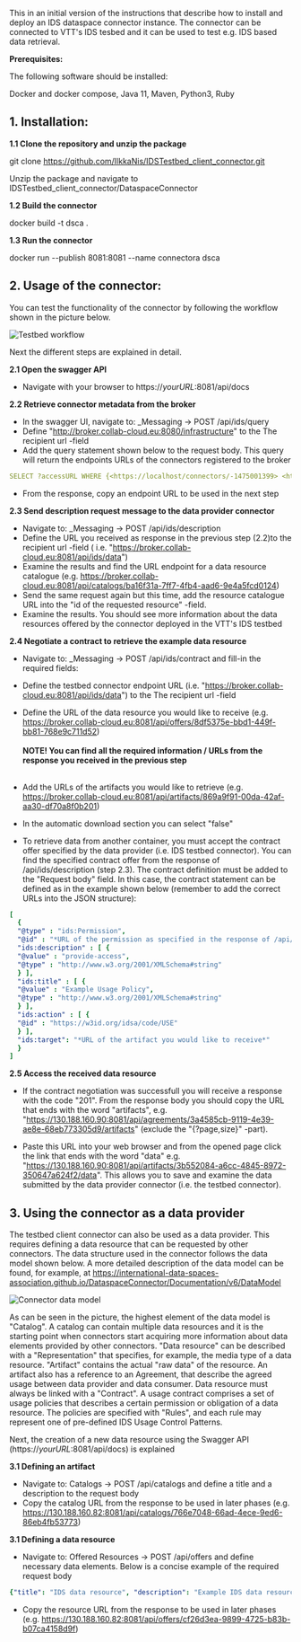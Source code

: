 This in an initial version of the instructions that describe how to install and deploy an IDS dataspace connector instance. The connector can be connected to VTT's IDS tesbed and it can be used to test e.g. IDS based data retrieval.

<b>Prerequisites: </b>

The following software should be installed:

Docker and docker compose,
Java 11,
Maven,
Python3,
Ruby


<h2> 1. Installation: </h2>

<b>1.1 Clone the repository and unzip the package</b>

git clone  https://github.com/IlkkaNis/IDSTestbed_client_connector.git

Unzip the package and navigate to IDSTestbed_client_connector/DataspaceConnector

<b>1.2 Build the connector</b>

docker build -t dsca .

<b>1.3 Run the connector</b>

docker run --publish 8081:8081 --name connectora dsca

<h2> 2. Usage of the connector: </h2>

You can test the functionality of the connector by following the workflow shown in the picture below.

![Testbed workflow](https://github.com/IlkkaNis/IDSTestbed_client_connector/blob/main/testbedworkflow.png)

Next the different steps are explained in detail.

<b>2.1 Open the swagger API </b>

- Navigate with your browser to https://*yourURL*:8081/api/docs

<b>2.2 Retrieve connector metadata from the broker </b>
- In the swagger UI, navigate to:  _Messaging -> POST /api/ids/query
- Define "http://broker.collab-cloud.eu:8080/infrastructure" to the The recipient url -field
- Add the query statement shown below to the request body. This query will return the endpoints URLs of the connectors registered to the broker

```yaml 
SELECT ?accessURL WHERE {<https://localhost/connectors/-1475001399> <https://w3id.org/idsa/core/hasDefaultEndpoint> ?x. ?x <https://w3id.org/idsa/core/accessURL> ?accessURL} 
```


- From the response, copy an endpoint URL to be used in the next step

<b>2.3 Send description request message to the data provider connector </b>
- Navigate to:  _Messaging -> POST /api/ids/description
- Define the URL you received as response in the previous step (2.2)to the recipient url -field ( i.e. "https://broker.collab-cloud.eu:8081/api/ids/data")
- Examine the results and find the URL endpoint for a data resource catalogue (e.g. https://broker.collab-cloud.eu:8081/api/catalogs/ba16f31a-7ff7-4fb4-aad6-9e4a5fcd0124) 
- Send the same request again but this time, add the resource catalogue URL into the "id of the requested resource" -field. 
- Examine the results. You should see more information about the data resources offered by the connector deployed in the VTT's IDS testbed

<b>2.4 Negotiate a contract to retrieve the example data resource</b>

- Navigate to:  _Messaging -> POST /api/ids/contract and fill-in the required fields:
- Define the testbed connector endpoint URL (i.e. "https://broker.collab-cloud.eu:8081/api/ids/data") to the The recipient url -field
- Define the URL of the data resource you would like to receive (e.g. https://broker.collab-cloud.eu:8081/api/offers/8df5375e-bbd1-449f-bb81-768e9c711d52) <br><br>
<b> NOTE! You can find all the required information / URLs from the response you received in the previous step </b><br><br>
- Add the URLs of the artifacts you would like to retrieve (e.g. https://broker.collab-cloud.eu:8081/api/artifacts/869a9f91-00da-42af-aa30-df70a8f0b201)
- In the automatic download section you can select "false"

- To retrieve data from another container, you must accept the contract offer specified by the data provider (i.e. IDS testbed connector). You can find the specified contract offer from the response of /api/ids/description (step 2.3). The contract definition must be added to the "Request body" field. In this case, the contract statement can be defined as in the example shown below (remember to add the correct URLs into the JSON structure):

```yaml
[
  {
  "@type" : "ids:Permission",
  "@id" : "*URL of the permission as specified in the response of /api/ids/description (e.g. https://broker.collab-cloud.eu:8081/api/rules/8a0142db-b040-473e-a715-b2441af76de2)*",
  "ids:description" : [ {
  "@value" : "provide-access",
  "@type" : "http://www.w3.org/2001/XMLSchema#string"
  } ],
  "ids:title" : [ {
  "@value" : "Example Usage Policy",
  "@type" : "http://www.w3.org/2001/XMLSchema#string"
  } ],
  "ids:action" : [ {
  "@id" : "https://w3id.org/idsa/code/USE"
  } ],
  "ids:target": "*URL of the artifact you would like to receive*"
  }
]
```

<b>2.5 Access the received data resource </b>

- If the contract negotiation was successfull you will receive a response with the code "201". From the response body you should copy the URL that ends with the word "artifacts", e.g. "https://130.188.160.90:8081/api/agreements/3a4585cb-9119-4e39-ae8e-68eb773305d9/artifacts" (exclude the "{?page,size}" -part). 

- Paste this URL into your web browser and from the opened page click the link that ends with the word "data" e.g. 	"https://130.188.160.90:8081/api/artifacts/3b552084-a6cc-4845-8972-350647a624f2/data". This allows you to save and examine the data submitted by the data provider connector (i.e. the testbed connector). 

<h2> 3. Using the connector as a data provider </h2>

The testbed client connector can also be used as a data provider. This requires defining a data resource that can be requested by other connectors. The data structure used in the connector follows the data model shown below. 
A more detailed description of the data model can be found, for example, at https://international-data-spaces-association.github.io/DataspaceConnector/Documentation/v6/DataModel

![Connector data model](https://github.com/IlkkaNis/IDSTestbed_client_connector/blob/main/datamodel2.png)

As can be seen in the picture, the highest element of the data model is "Catalog". A catalog can contain multiple data resources and it is the starting point when connectors start acquiring more information about 
data elements provided by other connectors. "Data resource" can be described with a "Representation" that specifies, for example, the media type of a data resource. "Artifact" contains the actual "raw data" of the resource. An artifact also has a reference to an Agreement, 
that describe the agreed usage between data provider and data consumer. Data resource must always be linked with a "Contract". A usage contract comprises a set of usage policies that describes a certain permission or obligation of a data resource. The policies are specified with "Rules", and each rule may represent one of pre-defined IDS Usage Control Patterns.

Next, the creation of a new data resource using the Swagger API (https://*yourURL*:8081/api/docs) is explained 

<b>3.1 Defining an artifact </b>

- Navigate to:  Catalogs -> POST /api/catalogs and define a title and a description to the request body
- Copy the catalog URL from the response to be used in later phases (e.g. https://130.188.160.82:8081/api/catalogs/766e7048-66ad-4ece-9ed6-86eb4fb53773)

<b>3.1 Defining a data resource </b>

- Navigate to:  Offered Resources  -> POST /api/offers and define necessary data elements. Below is a concise example of the required request body
```yaml
{"title": "IDS data resource", "description": "Example IDS data resource", "keywords": ["data", "json","example","testing"], "sovereign": "https://www.example.com/", "publisher": "https://www.example.com/"}
```
- Copy the resource URL from the response to be used in later phases (e.g. https://130.188.160.82:8081/api/offers/cf26d3ea-9899-4725-b83b-b07ca4158d9f)





